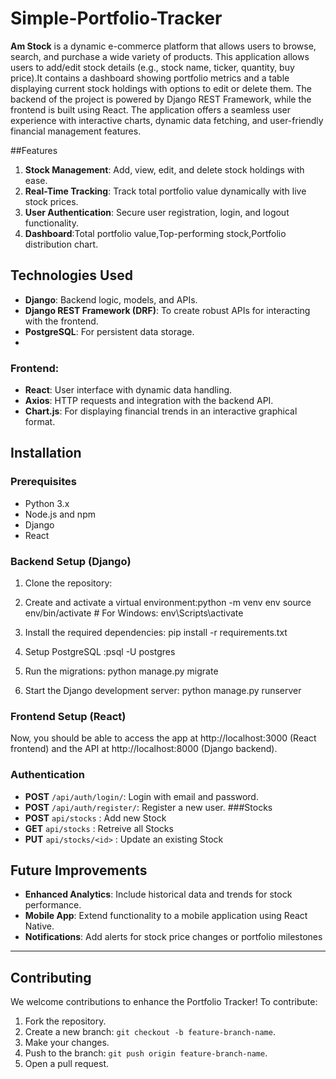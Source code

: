 # Simple-Portfolio-Tracker

**Am Stock** is a dynamic e-commerce platform that allows users to browse, search, and purchase a wide variety of products. This application allows users to  add/edit stock details (e.g., stock name, ticker, quantity, buy price).It contains a dashboard showing portfolio metrics and a table displaying current stock holdings with options to edit or delete them.
The backend of the project is powered by Django REST Framework, while the frontend is built using React. The application offers a seamless user experience with interactive charts, dynamic data fetching, and user-friendly financial management features.

##Features

1. **Stock Management**: Add, view, edit, and delete stock holdings with ease.
2. **Real-Time Tracking**: Track total portfolio value dynamically with live stock prices.
3. **User Authentication**: Secure user registration, login, and logout functionality.
4. **Dashboard**:Total portfolio value,Top-performing stock,Portfolio distribution chart.

## Technologies Used
- **Django**: Backend logic, models, and APIs.
- **Django REST Framework (DRF)**: To create robust APIs for interacting with the frontend.
- **PostgreSQL**: For persistent data storage.
- 
### Frontend:
- **React**: User interface with dynamic data handling.
- **Axios**: HTTP requests and integration with the backend API.
- **Chart.js**: For displaying financial trends in an interactive graphical format.

## Installation

### Prerequisites

- Python 3.x
- Node.js and npm
- Django
- React

### Backend Setup (Django)

1. Clone the repository:

 2.  Create and activate a virtual environment:python -m venv env
source env/bin/activate  # For Windows: env\Scripts\activate
3. Install the required dependencies: pip install -r requirements.txt
4. Setup PostgreSQL :psql -U postgres
5.  Run the migrations: python manage.py migrate
6. Start the Django development server: python manage.py runserver

### Frontend Setup (React)

Now, you should be able to access the app at http://localhost:3000 (React frontend) and the API at http://localhost:8000 (Django backend).

### Authentication
- **POST** `/api/auth/login/`: Login with email and password.
- **POST** `/api/auth/register/`: Register a new user.
###Stocks
- **POST** `api/stocks` : Add new Stock
- **GET** `api/stocks`  : Retreive all Stocks
- **PUT** `api/stocks/<id>` : Update an existing Stock

## Future Improvements
- **Enhanced Analytics**: Include historical data and trends for stock performance.
- **Mobile App**: Extend functionality to a mobile application using React Native.
- **Notifications**: Add alerts for stock price changes or portfolio milestones

---

## Contributing
We welcome contributions to enhance the Portfolio Tracker! To contribute:

1. Fork the repository.
2. Create a new branch: `git checkout -b feature-branch-name`.
3. Make your changes.
4. Push to the branch: `git push origin feature-branch-name`.
5. Open a pull request.
